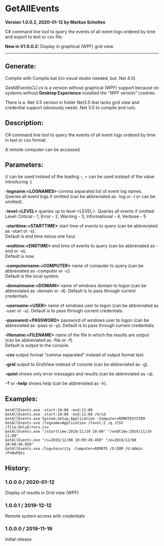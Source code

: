 # GetAllEvents
**Version 1.0.0.2, 2020-01-12 by Markus Scholtes**

C# command line tool to query the events of all event logs ordered by time and export to text or csv file.

**New in V1.0.0.2:** Display in graphical (WPF) grid view.

****

## Generate:
Compile with Compile.bat (no visual studio needed, but .Net 4.0).

*GetAllEventsCLI.cs* is a version without graphical (WPF) support because on systems without **Desktop Experience** installed the *"WPF version"* crashes.

There is a .Net 3.5 version in folder Net3.5 that lacks grid view and credential support (obviously needs .Net 3.5 to compile and run).

## Description:
C# command line tool to query the events of all event logs ordered by time in text or csv format.

A remote computer can be accessed.

## Parameters:
(/ can be used instead of the leading -, = can be used instead of the value introducing :)

**-logname:\<LOGNAMES\>** comma separated list of event log names.<br />Queries all event logs if omitted (can be abbreviated as -log or -l or can be omitted).

**-level:\<LEVEL\>** queries up to level \<LEVEL\>. Queries all events if omitted.<br />Level: Critical - 1, Error - 2, Warning - 3, Informational - 4, Verbose - 5

**-starttime:\<STARTTIME\>** start time of events to query (can be abbreviated as -start or -s).<br />Default is end time minus one hour.

**-endtime:\<ENDTIME\>** end time of events to query (can be abbreviated as -end or -e).<br />Default is now.

**-computername:\<COMPUTER\>** name of computer to query (can be abbreviated as -computer or -c).<br />Default is the local system.

**-domainname:\<DOMAIN\>** name of windows domain to logon (can be abbreviated as -domain or -d). Default is to pass through current credentials.

**-username:\<USER\>** name of windows user to logon (can be abbreviated as -user or -u). Default is to pass through current credentials.

**-password:\<PASSWORD\>** password of windows user to logon (can be abbreviated as -pass or -p). Default is to pass through current credentials.

**-filename:\<FILENAME\>** name of the file in which the results are output (can be abbreviated as -file or -f).<br />Default is output to the console.

**-csv** output format "comma separated" instead of output format text.

**-grid** output to GridView instead of console (can be abbreviated as -g).

**-quiet** shows only error messages and results (can be abbreviated as -q).

**-?** or **-help** shows help (can be abbreviated as -h).

## Examples:
```
GetAllEvents.exe -start:10:00 -end:11:00
GetAllEvents.exe -start:10:00 -end:11:00 /Grid
GetAllEvents.exe System,Setup,Application -Computer=REMOTESYSTEM
GetAllEvents.exe /logname=Application /level:2 /q /CSV /file:OnlyErrors.csv
GetAllEvents.exe "/starttime:2019/11/29 10:00" "/endtime:2019/11/29 11:00"
GetAllEvents.exe "/s=2019/12/08 10:09:49.450" "/e=2019/12/08 10:09:49.850"
GetAllEvents.exe /log=Security -Computer=REMOTE /D:DOM /U:Admin /P=NoP@ss
```

## History:
### 1.0.0.0 / 2020-01-12
Display of results in Grid view (WPF)

### 1.0.0.1 / 2019-12-12
Remote system access with credentials

### 1.0.0.0 / 2019-11-19
Initial release
